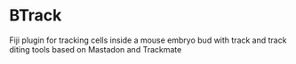 # BTrack

Fiji plugin for tracking cells inside a mouse embryo bud with track and track diting tools based on Mastadon and Trackmate
